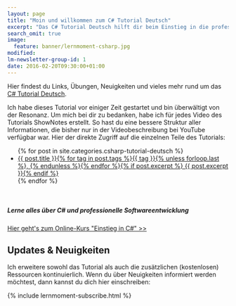 ```yaml
---
layout: page
title: "Moin und willkommen zum C# Tutorial Deutsch"
excerpt: "Das C# Tutorial Deutsch hilft dir beim Einstieg in die professionelle Softwareentwicklung mit Visual Studio 2015 und C#."
search_omit: true
image:
  feature: banner/lernmoment-csharp.jpg
modified:
lm-newsletter-group-id: 1
date: 2016-02-20T09:30:00+01:00
---
```


Hier findest du Links, Übungen, Neuigkeiten und vieles mehr rund um das [C# Tutorial Deutsch](https://www.youtube.com/playlist?list=PLP2TrPpx5VNkr-wmkjguVZAvN4T5EPJbF). 

Ich habe dieses Tutorial vor einiger Zeit gestartet und bin überwältigt von der Resonanz. Um mich bei dir zu bedanken, habe ich für jedes Video des Tutorials ShowNotes erstellt. So hast du eine bessere Struktur aller Informationen, die bisher nur in der Videobeschreibung bei YouTube verfügbar war. Hier der direkte Zugriff auf die einzelnen Teile des Tutorials:

<ul class="post-list">
{% for post in site.categories.csharp-tutorial-deutsch %} 
  <li><article><a href="{{ site.url }}{{ post.url }}">{{ post.title }}<span class="entry-date">{% for tag in post.tags %}{{ tag }}{% unless forloop.last %}, {% endunless %}{% endfor %}</span>{% if post.excerpt %} <span class="excerpt">{{ post.excerpt }}</span>{% endif %}</a></article></li>
{% endfor %}
</ul>

<br/>

<div class="subscribe-notice">
<h5>Lerne alles über C# und professionelle Softwareentwicklung</h5>
<a markdown="0" href="https://www.udemy.com/course/einstieg-in-csharp-software-programmieren-wie-ein-profi/?couponCode=CS_95-0420_EXISTING" class="notice-button">Hier geht's zum Online-Kurs "Einstieg in C#" >></a>
</div>

## Updates & Neuigkeiten

Ich erweitere sowohl das Tutorial als auch die zusätzlichen (kostenlosen) Ressourcen kontinuierlich. Wenn du über Neuigkeiten informiert werden möchtest, dann kannst du dich hier einschreiben:

<div class="subscribe-notice">
	{% include lernmoment-subscribe.html %}
</div>

